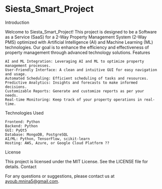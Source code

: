 # Siesta_Smart_Project
Introduction

Welcome to Siesta_Smart_Project! This project is designed to be a Software as a Service (SaaS) for a 2-Way Property Management System (2-Way PMS) optimized with Artificial Intelligence (AI) and Machine Learning (ML) technologies. Our goal is to enhance the efficiency and effectiveness of property management through advanced technology solutions.
Features

    AI and ML Integration: Leveraging AI and ML to optimize property management processes.
    User-Friendly Interface: A clean and intuitive GUI for easy navigation and usage.
    Automated Scheduling: Efficient scheduling of tasks and resources.
    Predictive Analytics: Insights and forecasts to make informed decisions.
    Customizable Reports: Generate and customize reports as per your needs.
    Real-time Monitoring: Keep track of your property operations in real-time.

Technologies Used

    Frontend: Python
    Backend: Python
    GUI: PyQt5
    Database: MongoDB, PostgreSQL
    AI/ML: Python, TensorFlow, scikit-learn
    Hosting: AWS, Azure, or Google Cloud Platform ??


License

This project is licensed under the MIT License. See the LICENSE file for details.
Contact

For any questions or suggestions, please contact us at ayoub.mnina5@gmail.com.
